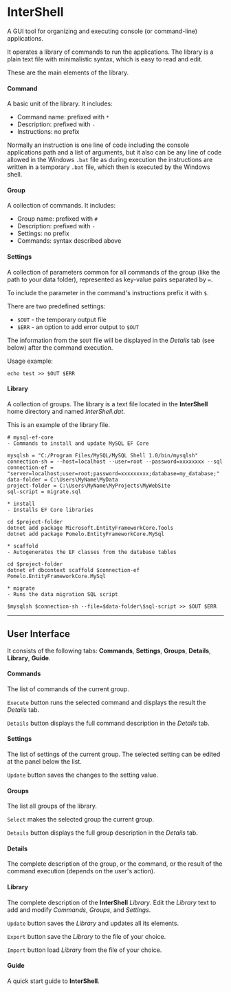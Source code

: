 ﻿# InterShell

A GUI tool for organizing and executing console (or command-line) applications.

It operates a library of commands to run the applications.
The library is a plain text file with minimalistic syntax,
which is easy to read and edit.

These are the main elements of the library.

#### Command

A basic unit of the library. It includes:

* Command name: prefixed with `*`
* Description: prefixed with `-`
* Instructions: no prefix

Normally an instruction is one line of code including the console applications path and 
a list of arguments, but it also can be any line of code allowed in the Windows `.bat` file 
as during execution the instructions are written in a temporary `.bat` file, which then is 
executed by the Windows shell.

#### Group

A collection of commands. It includes:

* Group name: prefixed with `#`
* Description: prefixed with `-`
* Settings: no prefix
* Commands: syntax described above

#### Settings

A collection of parameters common for all commands of the group
(like the path to your data folder), represented as key-value
pairs separated by `=`.

To include the parameter in the command's instructions prefix
it with `$`.

There are two predefined settings:

* `$OUT` - the temporary output file
* `$ERR` - an option to add error output to `$OUT`

The information from the `$OUT` file will be displayed in 
the _Details_ tab (see below) after the command execution.

Usage example:

```
echo test >> $OUT $ERR
```

#### Library

A collection of groups. The library is a text file located in the **InterShell** 
home directory and named _InterShell.dat_.

This is an example of the library file.

```
# mysql-ef-core
- Commands to install and update MySQL EF Core

mysqlsh = "C:/Program Files/MySQL/MySQL Shell 1.0/bin/mysqlsh"
connection-sh = --host=localhost --user=root --password=xxxxxxxx --sql
connection-ef = "server=localhost;user=root;password=xxxxxxxxx;database=my_database;"
data-folder = C:\Users\MyName\MyData
project-folder = C:\Users\MyName\MyProjects\MyWebSite
sql-script = migrate.sql

* install
- Installs EF Core libraries

cd $project-folder
dotnet add package Microsoft.EntityFrameworkCore.Tools
dotnet add package Pomelo.EntityFrameworkCore.MySql

* scaffold
- Autogenerates the EF classes from the database tables

cd $project-folder
dotnet ef dbcontext scaffold $connection-ef Pomelo.EntityFrameworkCore.MySql

* migrate
- Runs the data migration SQL script

$mysqlsh $connection-sh --file=$data-folder\$sql-script >> $OUT $ERR
```

***

## User Interface

It consists of the following tabs:
**Commands**, **Settings**, **Groups**, **Details**, **Library**, **Guide**.

#### Commands

The list of commands of the current group.

`Execute` button runs the selected command and displays the result the _Details_ tab.

`Details` button displays the full command description in the _Details_ tab.

#### Settings

The list of settings of the current group.
The selected setting can be edited at the panel below the list.

`Update` button saves the changes to the setting value.

#### Groups

The list all groups of the library.

`Select` makes the selected group the current group.

`Details` button displays the full group description in the _Details_ tab.

#### Details

The complete description of the group, or the command, or the result
of the command execution (depends on the user's action).

#### Library

The complete description of the **InterShell** _Library_.
Edit the _Library_ text to add and modify _Commands_, _Groups_, and _Settings_.

`Update` button saves the _Library_ and updates all its elements.

`Export` button save the _Library_ to the file of your choice.

`Import` button load _Library_ from the file of your choice.

#### Guide

A quick start guide to **InterShell**.
